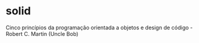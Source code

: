 # solid
Cinco princípios da programação orientada a objetos e design de código - Robert C. Martin (Uncle Bob)
